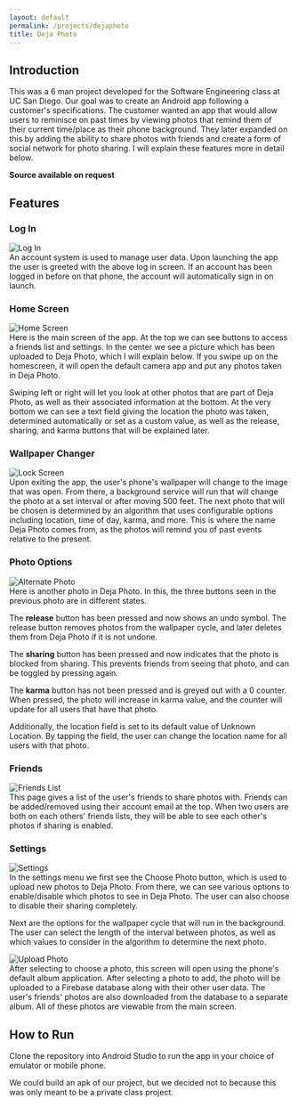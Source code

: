 ```yaml
---
layout: default
permalink: /projects/dejaphoto
title: Deja Photo
---
```

## Introduction

This was a 6 man project developed for the Software Engineering class at UC San Diego. Our goal was to create an Android app following
a customer's specifications. The customer wanted an app that would allow users to reminisce on past times by viewing photos that
remind them of their current time/place as their phone background. They later expanded on this by adding the ability to share photos
with friends and create a form of social network for photo sharing. I will explain these features more in detail below.  

**Source available on request**

## Features

### Log In
![Log In](/assets/images/dejaphoto_signin.png)  
An account system is used to manage user data. Upon launching the app the user is greeted with the above log in screen. If an account
has been logged in before on that phone, the account will automatically sign in on launch.

### Home Screen
![Home Screen](/assets/images/thumbnail_dejaphoto.png)  
Here is the main screen of the app. At the top we can see buttons to access a friends list and settings. In the center we see a picture
which has been uploaded to Deja Photo, which I will explain below. If you swipe up on the homescreen, it will open the default camera 
app and put any photos taken in Deja Photo.  

Swiping left or right will let you look at other photos that are part of Deja Photo, as well as their associated information at the 
bottom. At the very bottom we can see a text field giving the location the photo was taken, determined automatically or set as a custom 
value, as well as the release, sharing, and karma buttons that will be explained later.

### Wallpaper Changer
![Lock Screen](/assets/images/dejaphoto_lockscreen.png)  
Upon exiting the app, the user's phone's wallpaper will change to the image that was open. From there, a background service will run 
that will change the photo at a set interval or after moving 500 feet. The next photo that will be chosen is determined by an algorithm 
that uses configurable options including location, time of day, karma, and more. This is where the name Deja Photo comes from, as the 
photos will remind you of past events relative to the present.

### Photo Options
![Alternate Photo](/assets/images/dejaphoto_alt.png)  
Here is another photo in Deja Photo. In this, the three buttons seen in the previous photo are in different states.   

The **release** button has been pressed and now shows an undo symbol. The release button removes photos from the wallpaper cycle, and 
later deletes them from Deja Photo if it is not undone.  

The **sharing** button has been pressed and now indicates that the photo is blocked from sharing. This prevents friends from seeing that
photo, and can be toggled by pressing again.  

The **karma** button has not been pressed and is greyed out with a 0 counter. When pressed, the photo will increase in karma value, and
the counter will update for all users that have that photo.  

Additionally, the location field is set to its default value of Unknown Location. By tapping the field, the user can change the location
name for all users with that photo.

### Friends
![Friends List](/assets/images/dejaphoto_friendslist.png)  
This page gives a list of the user's friends to share photos with. Friends can be added/removed using their account email at the top. 
When two users are both on each others' friends lists, they will be able to see each other's photos if sharing is enabled.

### Settings
![Settings](/assets/images/dejaphoto_settings.png)  
In the settings menu we first see the Choose Photo button, which is used to upload new photos to Deja Photo. From there, we can see
various options to enable/disable which photos to see in Deja Photo. The user can also choose to disable their sharing completely.  

Next are the options for the wallpaper cycle that will run in the background. The user can select the length of the interval between
photos, as well as which values to consider in the algorithm to determine the next photo.

![Upload Photo](/assets/images/dejaphoto_albums.png)  
After selecting to choose a photo, this screen will open using the phone's default album application. After selecting a photo to add, 
the photo will be uploaded to a Firebase database along with their other user data. The user's friends' photos are also downloaded
from the database to a separate album. All of these photos are viewable from the main screen.

## How to Run

Clone the repository into Android Studio to run the app in your choice of emulator or mobile phone.  

We could build an apk of our project, but we decided not to because this was only meant to be a private class project.

